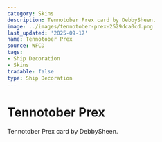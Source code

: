 ```yaml
---
category: Skins
description: Tennotober Prex card by DebbySheen.
image: ../images/tennotober-prex-2529dca0cd.png
last_updated: '2025-09-17'
name: Tennotober Prex
source: WFCD
tags:
- Ship Decoration
- Skins
tradable: false
type: Ship Decoration
---
```


# Tennotober Prex

Tennotober Prex card by DebbySheen.

